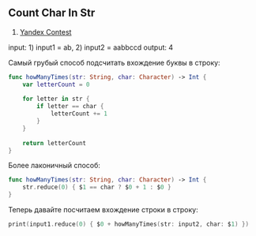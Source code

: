 ## Count Char In Str

1. [Yandex Contest](https://contest.yandex.ru/contest/8458/problems/A/)

input: 1) input1 = ab, 2) input2 = aabbccd
output: 4

Самый грубый способ подсчитать вхождение буквы в строку:

```swift
func howManyTimes(str: String, char: Character) -> Int {
    var letterCount = 0
    
    for letter in str {
        if letter == char {
            letterCount += 1
        }
    }
    
    return letterCount
}
```

Более лаконичный способ:

```swift
func howManyTimes(str: String, char: Character) -> Int {
    str.reduce(0) { $1 == char ? $0 + 1 : $0 }
}
```

Теперь давайте посчитаем вхождение строки в строку:

```swift
print(input1.reduce(0) { $0 + howManyTimes(str: input2, char: $1) })
```
